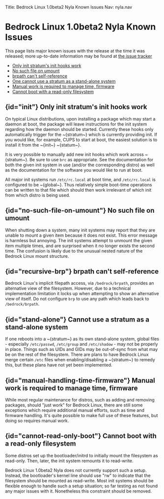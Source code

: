 Title: Bedrock Linux 1.0beta2 Nyla Known Issues
Nav: nyla.nav

Bedrock Linux 1.0beta2 Nyla Known Issues
========================================

This page lists major known issues with the release at the time it was
released; more up-to-date information may be found at [the issue
tracker](https://github.com/bedrocklinux/bedrocklinux-userland/issues?state=open)

- [Only init stratum's init hooks work](#init)
- [No such file on umount](#no-such-file-on-umount)
- [brpath can't self-reference](#recursive-brp)
- [One cannot use a stratum as a stand-alone system](#stand-alone)
- [Manual work is required to manage time, firmware](#manual-handling-time-firmware)
- [Cannot boot with a read-only filesystem](#cannot-read-only-boot)

## {id="init"} Only init stratum's init hooks work

On typical Linux distributions, upon installing a package which may start a
daemon at boot, the package will leave instructions for the init system
regarding how the daemon should be started.  Currently these hooks only
automatically trigger for the ~{stratum~} which is currently providing init.
If you would like, for example, CUPS to start at boot, the easiest solution is
to install it from the ~{init~} ~{statum~}.

It is very possible to manually add new init hooks which work across
~{stratum~}.  Be sure to use `brc` as appropriate.  See the documentation for
both the given init system in use (and/or the corresponding distro) as well as
the documentation for the software you would like to run at boot.

All major init systems run `/etc/rc.local` at boot time, and `/etc/rc.local` is
configured to be ~{global~}.  Thus relatively simple boot-time operations can
be written to that file which should then work irrelevant of which init from
which distro is being used.

## {id="no-such-file-on-umount"} No such file on umount

When shutting down a system, many init systems may report that they are unable
to mount a given item because it does not exist.  This error message is
harmless but annoying.  The init systems attempt to unmount the given item
multiple times, and are surprised when it no longer exists the second time.
The confusion is likely due to the unusual nested nature of the Bedrock Linux
mount structure.

## {id="recursive-brp"} brpath can't self-reference

Bedrock Linux's implicit filepath access, via `/bedrock/brpath`, provides an
alternative view of the filesystem.  However, due to a technical implementation
limitation it locks up when attempting to show an alternative view of itself.
Do not configure `brp` to use any path which leads back to `/bedrock/brpath`.

## {id="stand-alone"} Cannot use a stratum as a stand-alone system

If one reboots into a ~{stratum~} as its own stand-alone system, global files -
especially `/etc/passwd`, `/etc/group` and `/etc/shadow` - may not be properly
in place.  Things such as UIDs and GIDs may be out-of-sync from what may be on
the rest of the filesystem.  There are plans to have Bedrock Linux merge
certain `/etc` files when enabling/disabling a ~{stratum~} to remedy this, but
these plans have not yet been implemented.

## {id="manual-handling-time-firmware"} Manual work is required to manage time, firmware

While most regular maintenance for distros, such as adding and removing
packages, should "just work" for Bedrock Linux, there are still some exceptions
which require additional manual efforts, such as time and firmware handling.
It's quite possible to make full use of these features, but doing so requires
manual work.

## {id="cannot-read-only-boot"} Cannot boot with a read-only filesystem

Some distros set up the bootloader/initrd to initially mount the filesystem as
read-only.  Then, later, the init system remounts it to read-write.

Bedrock Linux 1.0beta2 Nyla does not currently support such a setup.  Instead,
the bootloader's kernel line should use "rw" to indicate that the filesystem
should be mounted as read-write.  Most init systems should be flexible enough
to handle such a setup situation; so far testing as not found any major issues
with it.  Nonetheless this constraint should be removed.
